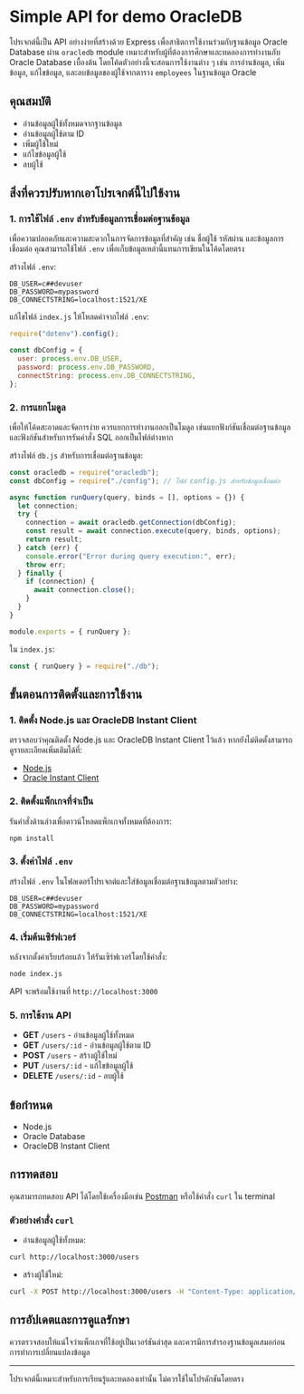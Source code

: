 # Simple API for demo OracleDB

โปรเจกต์นี้เป็น API อย่างง่ายที่สร้างด้วย Express เพื่อสาธิตการใช้งานร่วมกับฐานข้อมูล Oracle Database ผ่าน `oracledb` module เหมาะสำหรับผู้ที่ต้องการศึกษาและทดลองการทำงานกับ Oracle Database เบื้องต้น โดยโค้ดตัวอย่างนี้จะสอนการใช้งานต่าง ๆ เช่น การอ่านข้อมูล, เพิ่มข้อมูล, แก้ไขข้อมูล, และลบข้อมูลของผู้ใช้จากตาราง `employees` ในฐานข้อมูล Oracle

## คุณสมบัติ

- อ่านข้อมูลผู้ใช้ทั้งหมดจากฐานข้อมูล
- อ่านข้อมูลผู้ใช้ตาม ID
- เพิ่มผู้ใช้ใหม่
- แก้ไขข้อมูลผู้ใช้
- ลบผู้ใช้

## สิ่งที่ควรปรับหากเอาโปรเจกต์นี้ไปใช้งาน

### 1. การใช้ไฟล์ `.env` สำหรับข้อมูลการเชื่อมต่อฐานข้อมูล

เพื่อความปลอดภัยและความสะดวกในการจัดการข้อมูลที่สำคัญ เช่น ชื่อผู้ใช้ รหัสผ่าน และข้อมูลการเชื่อมต่อ คุณสามารถใช้ไฟล์ `.env` เพื่อเก็บข้อมูลเหล่านี้แทนการเขียนในโค้ดโดยตรง

สร้างไฟล์ `.env`:

```env
DB_USER=c##devuser
DB_PASSWORD=mypassword
DB_CONNECTSTRING=localhost:1521/XE
```

แก้ไขไฟล์ `index.js` ให้โหลดค่าจากไฟล์ `.env`:

```javascript
require("dotenv").config();

const dbConfig = {
  user: process.env.DB_USER,
  password: process.env.DB_PASSWORD,
  connectString: process.env.DB_CONNECTSTRING,
};
```

### 2. การแยกโมดูล

เพื่อให้โค้ดสะอาดและจัดการง่าย ควรแยกการทำงานออกเป็นโมดูล เช่นแยกฟังก์ชันเชื่อมต่อฐานข้อมูลและฟังก์ชันสำหรับการรันคำสั่ง SQL ออกเป็นไฟล์ต่างหาก

สร้างไฟล์ `db.js` สำหรับการเชื่อมต่อฐานข้อมูล:

```javascript
const oracledb = require("oracledb");
const dbConfig = require("./config"); // ไฟล์ config.js สำหรับข้อมูลเชื่อมต่อ

async function runQuery(query, binds = [], options = {}) {
  let connection;
  try {
    connection = await oracledb.getConnection(dbConfig);
    const result = await connection.execute(query, binds, options);
    return result;
  } catch (err) {
    console.error("Error during query execution:", err);
    throw err;
  } finally {
    if (connection) {
      await connection.close();
    }
  }
}

module.exports = { runQuery };
```

ใน `index.js`:

```javascript
const { runQuery } = require("./db");
```

## ขั้นตอนการติดตั้งและการใช้งาน

### 1. ติดตั้ง Node.js และ OracleDB Instant Client

ตรวจสอบว่าคุณติดตั้ง Node.js และ OracleDB Instant Client ไว้แล้ว หากยังไม่ติดตั้งสามารถดูรายละเอียดเพิ่มเติมได้ที่:

- [Node.js](https://nodejs.org/)
- [Oracle Instant Client](https://www.oracle.com/database/technologies/instant-client.html)

### 2. ติดตั้งแพ็กเกจที่จำเป็น

รันคำสั่งด้านล่างเพื่อดาวน์โหลดแพ็กเกจทั้งหมดที่ต้องการ:

```bash
npm install
```

### 3. ตั้งค่าไฟล์ `.env`

สร้างไฟล์ `.env` ในโฟลเดอร์โปรเจกต์และใส่ข้อมูลเชื่อมต่อฐานข้อมูลตามตัวอย่าง:

```env
DB_USER=c##devuser
DB_PASSWORD=mypassword
DB_CONNECTSTRING=localhost:1521/XE
```

### 4. เริ่มต้นเซิร์ฟเวอร์

หลังจากตั้งค่าเรียบร้อยแล้ว ให้รันเซิร์ฟเวอร์โดยใช้คำสั่ง:

```bash
node index.js
```

API จะพร้อมใช้งานที่ `http://localhost:3000`

### 5. การใช้งาน API

- **GET** `/users` - อ่านข้อมูลผู้ใช้ทั้งหมด
- **GET** `/users/:id` - อ่านข้อมูลผู้ใช้ตาม ID
- **POST** `/users` - สร้างผู้ใช้ใหม่
- **PUT** `/users/:id` - แก้ไขข้อมูลผู้ใช้
- **DELETE** `/users/:id` - ลบผู้ใช้

## ข้อกำหนด

- Node.js
- Oracle Database
- OracleDB Instant Client

## การทดสอบ

คุณสามารถทดสอบ API ได้โดยใช้เครื่องมือเช่น [Postman](https://www.postman.com/) หรือใช้คำสั่ง `curl` ใน terminal

### ตัวอย่างคำสั่ง `curl`

- อ่านข้อมูลผู้ใช้ทั้งหมด:

```bash
curl http://localhost:3000/users
```

- สร้างผู้ใช้ใหม่:

```bash
curl -X POST http://localhost:3000/users -H "Content-Type: application/json" -d '{"name": "John Doe", "email": "john@example.com"}'
```

## การอัปเดตและการดูแลรักษา

ควรตรวจสอบให้แน่ใจว่าแพ็กเกจที่ใช้อยู่เป็นเวอร์ชันล่าสุด และควรมีการสำรองฐานข้อมูลเสมอก่อนการทำการเปลี่ยนแปลงข้อมูล

---

โปรเจกต์นี้เหมาะสำหรับการเรียนรู้และทดลองเท่านั้น ไม่ควรใช้ในโปรดักชันโดยตรง
